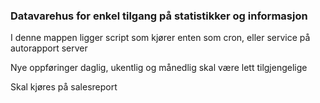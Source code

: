 <h3>Datavarehus for enkel tilgang på statistikker og informasjon</h3>
<p>I denne mappen ligger script som kjører enten som cron, eller service på autorapport server</p>
<p>Nye oppføringer daglig, ukentlig og månedlig skal være lett tilgjengelige</p>
<p>Skal kjøres på salesreport</p>

